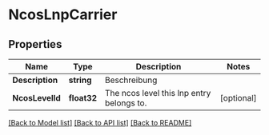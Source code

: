 # NcosLnpCarrier

## Properties

Name | Type | Description | Notes
------------ | ------------- | ------------- | -------------
**Description** | **string** | Beschreibung | 
**NcosLevelId** | **float32** | The ncos level this lnp entry belongs to. | [optional] 

[[Back to Model list]](../README.md#documentation-for-models) [[Back to API list]](../README.md#documentation-for-api-endpoints) [[Back to README]](../README.md)


